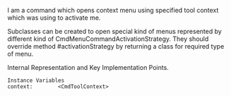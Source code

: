 I am a command which opens context menu using specified tool context which was using to activate me.

Subclasses can be created to open special kind of menus represented by different kind of CmdMenuCommandActivationStrategy.
They should override method #activationStrategy by returning a class for required type of menu.

Internal Representation and Key Implementation Points.

    Instance Variables
	context:		<CmdToolContext>
